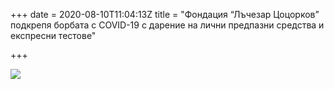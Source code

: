 +++
date = 2020-08-10T11:04:13Z
title = "Фондация “Лъчезар Цоцорков” подкрепя борбата с COVID-19 с дарение на лични предпазни средства и експресни тестове"

+++

![](uploads/1-2.jpg)